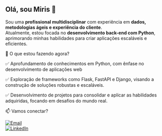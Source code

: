 ## Olá, sou Miris 👋

Sou uma **profissional multidisciplinar** com experiência em **dados, metodologias ágeis e experiência do cliente**.  
Atualmente, estou focada no **desenvolvimento back-end com Python**, aprimorando minhas habilidades para criar aplicações escaláveis e eficientes.

 🚀 O que estou fazendo agora?
 
✅ Aprofundamento de conhecimentos em Python, com ênfase no desenvolvimento de aplicações web

✅ Exploração de frameworks como Flask, FastAPI e Django, visando a construção de soluções robustas e escaláveis.  

✅ Desenvolvimento de projetos  para consolidar e aplicar as habilidades adquiridas, focando em desafios do mundo real.

📫 Vamos conectar?

<a href="mailto:nascimentorm@hotmail.com"><img src="https://img.shields.io/badge/Email-nascimentorm@hotmail.com-blue?style=flat&logo=gmail&logoColor=white" alt="Email"></a>  
<a href="https://www.linkedin.com/in/mirian-nascimento"><img src="https://img.shields.io/badge/LinkedIn-Profile-blue?style=flat&logo=linkedin&logoColor=white" alt="LinkedIn"></a>



